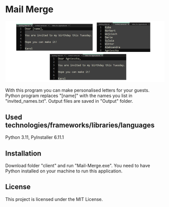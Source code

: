 # Mail Merge 

<img src ='./screenshots/screenshot.png' width='1000'>

With this program you can make personalised letters for  your guests.
Python program replaces "[name]" with the names you list in "invited_names.txt". Output files are saved in "Output" folder.
## Used technologies/frameworks/libraries/languages
Python 3.11, PyInstaller 6.11.1
## Installation
Download folder "client" and run "Mail-Merge.exe". You need to have Python installed on your machine to run this application.
## License
This project is licensed under the MIT License.
